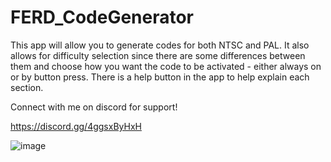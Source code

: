 # FERD_CodeGenerator

This app will allow you to generate codes for both NTSC and PAL. It also allows for difficulty selection since there are some differences between them and choose how you want the code to be activated - either always on or by button press. There is a help button in the app to help explain each section.

Connect with me on discord for support!

https://discord.gg/4ggsxByHxH

![image](https://github.com/user-attachments/assets/fb13a490-51a6-4fd9-abc3-6d7ce2fcfbba)
